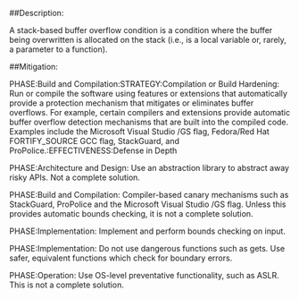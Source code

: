 ##Description:

A stack-based buffer overflow condition is a condition where the buffer being overwritten is allocated on the stack (i.e., is a local variable or, rarely, a parameter to a function).



##Mitigation:


PHASE:Build and Compilation:STRATEGY:Compilation or Build Hardening:
Run or compile the software using features or extensions that automatically provide a protection mechanism that mitigates or eliminates buffer overflows. For example, certain compilers and extensions provide automatic buffer overflow detection mechanisms that are built into the compiled code. Examples include the Microsoft Visual Studio /GS flag, Fedora/Red Hat FORTIFY_SOURCE GCC flag, StackGuard, and ProPolice.:EFFECTIVENESS:Defense in Depth

PHASE:Architecture and Design:
Use an abstraction library to abstract away risky APIs. Not a complete solution.

PHASE:Build and Compilation:
Compiler-based canary mechanisms such as StackGuard, ProPolice and the Microsoft Visual Studio /GS flag. Unless this provides automatic bounds checking, it is not a complete solution.

PHASE:Implementation:
Implement and perform bounds checking on input.

PHASE:Implementation:
Do not use dangerous functions such as gets. Use safer, equivalent functions which check for boundary errors.

PHASE:Operation:
Use OS-level preventative functionality, such as ASLR. This is not a complete solution.

